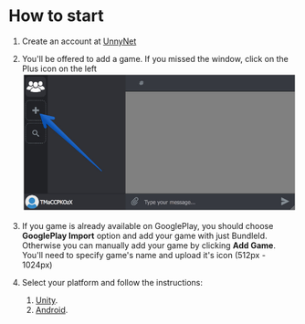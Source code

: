 # How to start

1.  Create an account at [UnnyNet](https://unnynet.com)
2.  You'll be offered to add a game. If you missed the window, click on the Plus icon on the left
    ![Screenshot](../img/add_1.jpg)
3.  If you game is already available on GooglePlay, you should choose **GooglePlay Import** option and add your game with just BundleId.
Otherwise you can manually add your game by clicking **Add Game**. You'll need to specify game's name and upload it's icon (512px - 1024px)  

4. Select your platform and follow the instructions:

    1. [Unity](/basic/integration_unity3d).
    2. [Android](/basic/integration_android).

